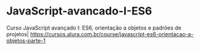 # JavaScript-avancado-I-ES6
Curso JavaScript avançado I: ES6, orientação a objetos e padrões de projetos| https://cursos.alura.com.br/course/javascript-es6-orientacao-a-objetos-parte-1


